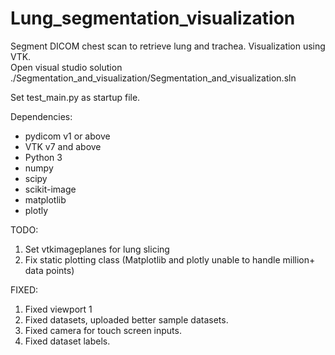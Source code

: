 # Lung_segmentation_visualization
Segment DICOM chest scan to retrieve lung and trachea. Visualization using VTK.  
Open visual studio solution ./Segmentation_and_visualization/Segmentation_and_visualization.sln  
  
Set test_main.py as startup file.  
  
Dependencies:  
- pydicom v1 or above   
- VTK v7 and above  
- Python 3  
- numpy  
- scipy  
- scikit-image  
- matplotlib  
- plotly  

TODO:  
1. Set vtkimageplanes for lung slicing
2. Fix static plotting class (Matplotlib and plotly unable to handle million+ data points)

FIXED:
1. Fixed viewport 1  
2. Fixed datasets, uploaded better sample datasets.  
3. Fixed camera for touch screen inputs.  
4. Fixed dataset labels.  
